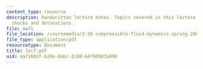 ```yaml
---
content_type: resource
description: Handwritten lecture notes. Topics covered in this lecture include oblique
  shocks and detonations.
file: null
file_location: /coursemedia/2-26-compressible-fluid-dynamics-spring-2004/aa71603fb28edabc2c8064790903a996_lec7.pdf
file_type: application/pdf
resourcetype: Document
title: lec7.pdf
uid: aa71603f-b28e-dabc-2c80-64790903a996
---
```

